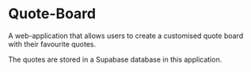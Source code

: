 # Quote-Board
A web-application that allows users to create a customised quote board with their favourite quotes.

The quotes are stored in a Supabase database in this application.

